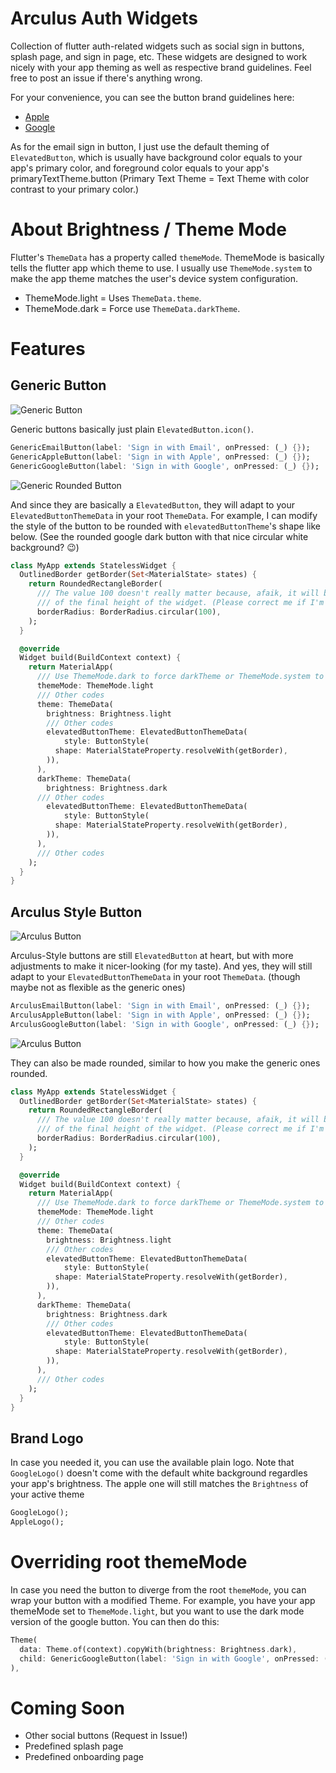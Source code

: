 # Arculus Auth Widgets

Collection of flutter auth-related widgets such as social sign in buttons, splash page, and sign in page, etc. These widgets are designed to work nicely with your app theming as well as respective brand guidelines. Feel free to post an issue if there's anything wrong.

For your convenience, you can see the button brand guidelines here:
- [Apple](https://developer.apple.com/design/human-interface-guidelines/sign-in-with-apple/overview/buttons/)
- [Google](https://developers.google.com/identity/branding-guidelines)

As for the email sign in button, I just use the default theming of `ElevatedButton`, which is usually have background color equals to your app's primary color, and foreground color equals to your app's primaryTextTheme.button (Primary Text Theme = Text Theme with color contrast to your primary color.)

# About Brightness / Theme Mode

Flutter's `ThemeData` has a property called `themeMode`. ThemeMode is basically tells the flutter app which theme to use. I usually use `ThemeMode.system` to make the app theme matches the user's device system configuration.

- ThemeMode.light = Uses `ThemeData.theme`.
- ThemeMode.dark = Force use `ThemeData.darkTheme`.

# Features

## Generic Button

![Generic Button](graphics/generic_normal.png)

Generic buttons basically just plain `ElevatedButton.icon()`.

```dart
GenericEmailButton(label: 'Sign in with Email', onPressed: (_) {});
GenericAppleButton(label: 'Sign in with Apple', onPressed: (_) {});
GenericGoogleButton(label: 'Sign in with Google', onPressed: (_) {});
```

![Generic Rounded Button](graphics/generic_rounded.png)

And since they are basically a `ElevatedButton`, they will adapt to your `ElevatedButtonThemeData` in your root `ThemeData`. For example, I can modify the style of the button to be rounded with `elevatedButtonTheme`'s shape like below. (See the rounded google dark button with that nice circular white background? 😉)

```dart
class MyApp extends StatelessWidget {
  OutlinedBorder getBorder(Set<MaterialState> states) {
    return RoundedRectangleBorder(
      /// The value 100 doesn't really matter because, afaik, it will be rounded down to 50% 
      /// of the final height of the widget. (Please correct me if I'm wrong)
      borderRadius: BorderRadius.circular(100), 
    );
  }

  @override
  Widget build(BuildContext context) {
    return MaterialApp(
      /// Use ThemeMode.dark to force darkTheme or ThemeMode.system to match device's theme.
      themeMode: ThemeMode.light
      /// Other codes
      theme: ThemeData(
        brightness: Brightness.light
        /// Other codes
        elevatedButtonTheme: ElevatedButtonThemeData(
            style: ButtonStyle(
          shape: MaterialStateProperty.resolveWith(getBorder),
        )),
      ),
      darkTheme: ThemeData(
        brightness: Brightness.dark
      /// Other codes
        elevatedButtonTheme: ElevatedButtonThemeData(
            style: ButtonStyle(
          shape: MaterialStateProperty.resolveWith(getBorder),
        )),
      ),
      /// Other codes
    );
  }
}
```

## Arculus Style Button

![Arculus Button](graphics/arculus_normal.png)

Arculus-Style buttons are still `ElevatedButton` at heart, but with more adjustments to make it nicer-looking (for my taste). And yes, they will still adapt to your `ElevatedButtonThemeData` in your root `ThemeData`. (though maybe not as flexible as the generic ones)

```dart
ArculusEmailButton(label: 'Sign in with Email', onPressed: (_) {});
ArculusAppleButton(label: 'Sign in with Apple', onPressed: (_) {});
ArculusGoogleButton(label: 'Sign in with Google', onPressed: (_) {});
```

![Arculus Button](graphics/arculus_rounded.png)

They can also be made rounded, similar to how you make the generic ones rounded.

```dart
class MyApp extends StatelessWidget {
  OutlinedBorder getBorder(Set<MaterialState> states) {
    return RoundedRectangleBorder(
      /// The value 100 doesn't really matter because, afaik, it will be rounded down to 50% 
      /// of the final height of the widget. (Please correct me if I'm wrong)
      borderRadius: BorderRadius.circular(100), 
    );
  }

  @override
  Widget build(BuildContext context) {
    return MaterialApp(
      /// Use ThemeMode.dark to force darkTheme or ThemeMode.system to match device's theme.
      themeMode: ThemeMode.light
      /// Other codes
      theme: ThemeData(
        brightness: Brightness.light
        /// Other codes
        elevatedButtonTheme: ElevatedButtonThemeData(
            style: ButtonStyle(
          shape: MaterialStateProperty.resolveWith(getBorder),
        )),
      ),
      darkTheme: ThemeData(
        brightness: Brightness.dark
        /// Other codes
        elevatedButtonTheme: ElevatedButtonThemeData(
            style: ButtonStyle(
          shape: MaterialStateProperty.resolveWith(getBorder),
        )),
      ),
      /// Other codes
    );
  }
}
```

## Brand Logo

In case you needed it, you can use the available plain logo. Note that `GoogleLogo()` doesn't come with the default white background regardles your app's brightness. The apple one will still matches the `Brightness` of your active theme

```dart
GoogleLogo();
AppleLogo();
```

# Overriding root themeMode

In case you need the button to diverge from the root `themeMode`, you can wrap your button with a modified Theme. For example, you have your app themeMode set to `ThemeMode.light`, but you want to use the dark mode version of the google button. You can then do this:

```dart
Theme(
  data: Theme.of(context).copyWith(brightness: Brightness.dark),
  child: GenericGoogleButton(label: 'Sign in with Google', onPressed: (_) {})
),
```

# Coming Soon
- Other social buttons (Request in Issue!)
- Predefined splash page
- Predefined onboarding page